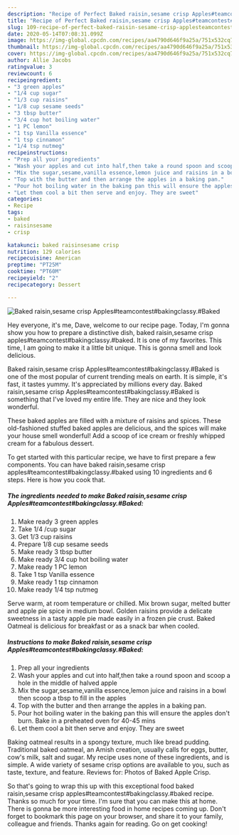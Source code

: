 ```yaml
---
description: "Recipe of Perfect Baked raisin,sesame crisp Apples#teamcontest#bakingclassy.#Baked"
title: "Recipe of Perfect Baked raisin,sesame crisp Apples#teamcontest#bakingclassy.#Baked"
slug: 109-recipe-of-perfect-baked-raisin-sesame-crisp-applesteamcontestbakingclassybaked
date: 2020-05-14T07:08:31.099Z
image: https://img-global.cpcdn.com/recipes/aa4790d646f9a25a/751x532cq70/baked-raisinsesame-crisp-applesteamcontestbakingclassybaked-recipe-main-photo.jpg
thumbnail: https://img-global.cpcdn.com/recipes/aa4790d646f9a25a/751x532cq70/baked-raisinsesame-crisp-applesteamcontestbakingclassybaked-recipe-main-photo.jpg
cover: https://img-global.cpcdn.com/recipes/aa4790d646f9a25a/751x532cq70/baked-raisinsesame-crisp-applesteamcontestbakingclassybaked-recipe-main-photo.jpg
author: Allie Jacobs
ratingvalue: 3
reviewcount: 6
recipeingredient:
- "3 green apples"
- "1/4 cup sugar"
- "1/3 cup raisins"
- "1/8 cup sesame seeds"
- "3 tbsp butter"
- "3/4 cup hot boiling water"
- "1 PC lemon"
- "1 tsp Vanilla essence"
- "1 tsp cinnamon"
- "1/4 tsp nutmeg"
recipeinstructions:
- "Prep all your ingredients"
- "Wash your apples and cut into half,then take a round spoon and scoop a hole in the middle of halved apple"
- "Mix the sugar,sesame,vanilla essence,lemon juice and raisins in a bowl then scoop a tbsp to fill in the apples"
- "Top with the butter and then arrange the apples in a baking pan."
- "Pour hot boiling water in the baking pan this will ensure the apples don&#39;t burn. Bake in a preheated oven for 40-45 mins"
- "Let them cool a bit then serve and enjoy. They are sweet"
categories:
- Recipe
tags:
- baked
- raisinsesame
- crisp

katakunci: baked raisinsesame crisp 
nutrition: 129 calories
recipecuisine: American
preptime: "PT25M"
cooktime: "PT60M"
recipeyield: "2"
recipecategory: Dessert

---
```



![Baked raisin,sesame crisp Apples#teamcontest#bakingclassy.#Baked](https://img-global.cpcdn.com/recipes/aa4790d646f9a25a/751x532cq70/baked-raisinsesame-crisp-applesteamcontestbakingclassybaked-recipe-main-photo.jpg)

Hey everyone, it's me, Dave, welcome to our recipe page. Today, I'm gonna show you how to prepare a distinctive dish, baked raisin,sesame crisp apples#teamcontest#bakingclassy.#baked. It is one of my favorites. This time, I am going to make it a little bit unique. This is gonna smell and look delicious.

Baked raisin,sesame crisp Apples#teamcontest#bakingclassy.#Baked is one of the most popular of current trending meals on earth. It is simple, it's fast, it tastes yummy. It's appreciated by millions every day. Baked raisin,sesame crisp Apples#teamcontest#bakingclassy.#Baked is something that I've loved my entire life. They are nice and they look wonderful.

These baked apples are filled with a mixture of raisins and spices. These old-fashioned stuffed baked apples are delicious, and the spices will make your house smell wonderful! Add a scoop of ice cream or freshly whipped cream for a fabulous dessert.


To get started with this particular recipe, we have to first prepare a few components. You can have baked raisin,sesame crisp apples#teamcontest#bakingclassy.#baked using 10 ingredients and 6 steps. Here is how you cook that.

##### The ingredients needed to make Baked raisin,sesame crisp Apples#teamcontest#bakingclassy.#Baked:

1. Make ready 3 green apples
1. Take 1/4 /cup sugar
1. Get 1/3 cup raisins
1. Prepare 1/8 cup sesame seeds
1. Make ready 3 tbsp butter
1. Make ready 3/4 cup hot boiling water
1. Make ready 1 PC lemon
1. Take 1 tsp Vanilla essence
1. Make ready 1 tsp cinnamon
1. Make ready 1/4 tsp nutmeg


Serve warm, at room temperature or chilled. Mix brown sugar, melted butter and apple pie spice in medium bowl. Golden raisins provide a delicate sweetness in a tasty apple pie made easily in a frozen pie crust. Baked Oatmeal is delicious for breakfast or as a snack bar when cooled. 

##### Instructions to make Baked raisin,sesame crisp Apples#teamcontest#bakingclassy.#Baked:

1. Prep all your ingredients
1. Wash your apples and cut into half,then take a round spoon and scoop a hole in the middle of halved apple
1. Mix the sugar,sesame,vanilla essence,lemon juice and raisins in a bowl then scoop a tbsp to fill in the apples
1. Top with the butter and then arrange the apples in a baking pan.
1. Pour hot boiling water in the baking pan this will ensure the apples don&#39;t burn. Bake in a preheated oven for 40-45 mins
1. Let them cool a bit then serve and enjoy. They are sweet


Baking oatmeal results in a spongy texture, much like bread pudding. Traditional baked oatmeal, an Amish creation, usually calls for eggs, butter, cow&#39;s milk, salt and sugar. My recipe uses none of these ingredients, and is simple. A wide variety of sesame crisp options are available to you, such as taste, texture, and feature. Reviews for: Photos of Baked Apple Crisp. 

So that's going to wrap this up with this exceptional food baked raisin,sesame crisp apples#teamcontest#bakingclassy.#baked recipe. Thanks so much for your time. I'm sure that you can make this at home. There is gonna be more interesting food in home recipes coming up. Don't forget to bookmark this page on your browser, and share it to your family, colleague and friends. Thanks again for reading. Go on get cooking!
